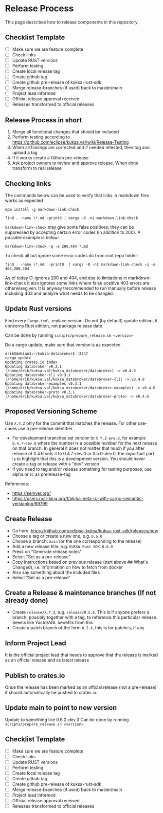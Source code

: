 # Release Process

This page describes how to release components in this repository.

## Checklist Template

- [ ] Make sure we are feature complete
- [ ] Check links
- [ ] Update RUST versions
- [ ] Perform testing
- [ ] Create local release tag
- [ ] Create github tag
- [ ] Create github pre-release of kuksa-rust-sdk
- [ ] Merge release-branches (if used) back to master/main
- [ ] Project lead informed
- [ ] Official release approval received
- [ ] Releases transformed to official releases

## Release Process in short

1. Merge all functional changes that should be included
2. Perform testing according to https://github.com/eclipse/kuksa.val/wiki/Release-Testing
3. When all findings are corrected and if needed retested, then tag and upload a tag
4. If it works create a Github pre-release
5. Ask project owners to review and approve release, When done transform to real release

## Checking links

The commands below can be used to verify that links in markdown files works as expected

`npm install -g markdown-link-check`

`find . -name \*.md -print0 | xargs -0 -n1 markdown-link-check`

`markdown-link-check` may give some false positives, they can be suppressed by accepting certain error codes (in addition to 200). A possible example is below:

`markdown-link-check -q -a 200,404 *.md`

To check all but ignore some error codes do from root repo folder:

`find . -name \*.md  -print0  | xargs -0 -n1 markdown-link-check -q -a 403,200,404`

As of today CI ignores 200 and 404, and due to limitations in markdown-link-check it also ignores some links where false positive 403 errors are otherwisegiven. It is anyway trecommended to run manually before release including 403 and analyze what needs to be changed.

## Update Rust versions

Find every `Cargo.toml`, replace version. Do not (by default) update edition, it concerns Rust edition, not package release date.

Can be done by running `scripts/prepare_release.sh <version>`

Do a cargo update, make sure that version is as expected

```shell
erik@debian3:~/kuksa-databroker$ !2247
cargo update
Updating crates.io index
Updating databroker v0.3.1 (/home/erik/kuksa.val/kuksa_databroker/databroker) -> v0.4.0
Updating databroker-cli v0.3.1 (/home/erik/kuksa.val/kuksa_databroker/databroker-cli) -> v0.4.0
Updating databroker-examples v0.3.1 (/home/erik/kuksa.val/kuksa_databroker/databroker-examples) -> v0.4.0
Updating databroker-proto v0.3.1 (/home/erik/kuksa.val/kuksa_databroker/databroker-proto) -> v0.4.0
```

## Proposed Versioning Scheme

Use `X.Y.Z` only for the commit that matches the release. For other use-cases use a pre-release identifier.
- For development branches set version to `X.Y.Z-pre.0`, for example `0.4.7-dev.0` where the number is a possible number for the next release on that branch. In general it does not matter that much if you after release of 0.4.6 sets it to 0.4.7-dev.0 or 0.5.0-dev.0, the important part is to highlight that this is a development version. You should never create a tag or release with a "dev" version
- If you need to tag and/or release something for testing purposes, use alpha or rc as prerelease-tag

References:
- https://semver.org/
- https://users.rust-lang.org/t/alpha-beta-rc-with-cargo-semantic-versioning/69799

## Create Release

- Go here: https://github.com/eclipse-kuksa/kuksa-rust-sdk/releases/new
- Choose a tag or create a new one, e.g. `0.6.0`
- Choose a branch: `main` (or the one corresponding to the release)
- Add a new release title. e.g. `KUKSA Rust SDK 0.6.0`
- Press on "Generate release notes"
- Select "Set as a pre-release"
- Copy instructions based on previous release (part above ## What's Changed), i.e. information on how to fetch from docker
- Also say something about the included files
- Select "Set as a pre-release"

## Create a Release & maintenance branches (If not already done)

- Create `release/X.Y.Z`, e.g. `release/0.5.0`. This is if anyone prefers a branch, possibly together with a tag, to reference this particular release. Seems like Yocto/AGL benefits from this
- Create a patch branch of the form `0.5.X`, this is for patches, if any

## Inform Project Lead

It is the official project lead that needs to approve that the release is marked as an official release and as latest release

## Publish to crates.io

Once the release has been marked as an official release (not a pre-release) it should automatically be pushed to crates.io.

## Update main to point to new version

Update to something like 0.6.0-dev.0 Can be done by running `scripts/prepare_release.sh <version>`

## Checklist Template

- [ ] Make sure we are feature complete
- [ ] Check links
- [ ] Update RUST versions
- [ ] Perform testing
- [ ] Create local release tag
- [ ] Create github tag
- [ ] Create github pre-release of kuksa-rust-sdk
- [ ] Merge release-branches (if used) back to master/main
- [ ] Project lead informed
- [ ] Official release approval received
- [ ] Releases transformed to official releases
